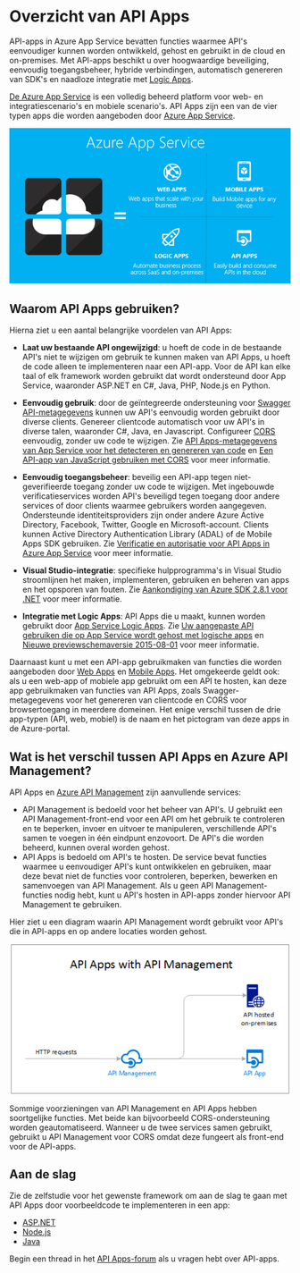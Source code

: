 <properties 
    pageTitle="Inleiding tot API Apps | Microsoft Azure" 
    description="Lees hoe Azure App Service u helpt bij het ontwikkelen, hosten en gebruiken van RESTful-API's." 
    services="app-service\api" 
    documentationCenter=".net" 
    authors="tdykstra" 
    manager="wpickett" 
    editor=""/>

<tags 
    ms.service="app-service-api" 
    ms.workload="web" 
    ms.tgt_pltfrm="na" 
    ms.devlang="na" 
    ms.topic="get-started-article" 
    ms.date="08/23/2016" 
    ms.author="rachelap"/>

# Overzicht van API Apps

API-apps in Azure App Service bevatten functies waarmee API's eenvoudiger kunnen worden ontwikkeld, gehost en gebruikt in de cloud en on-premises. Met API-apps beschikt u over hoogwaardige beveiliging, eenvoudig toegangsbeheer, hybride verbindingen, automatisch genereren van SDK's en naadloze integratie met [Logic Apps](../app-service-logic/app-service-logic-what-are-logic-apps.md).

[De Azure App Service](../app-service/app-service-value-prop-what-is.md) is een volledig beheerd platform voor web- en integratiescenario's en mobiele scenario's. API Apps zijn een van de vier typen apps die worden aangeboden door [Azure App Service](../app-service/app-service-value-prop-what-is.md).

![App-typen in Azure App Service](./media/app-service-api-apps-why-best-platform/appservicesuite.png)

## Waarom API Apps gebruiken?

Hierna ziet u een aantal belangrijke voordelen van API Apps:

- **Laat uw bestaande API ongewijzigd**: u hoeft de code in de bestaande API's niet te wijzigen om gebruik te kunnen maken van API Apps, u hoeft de code alleen te implementeren naar een API-app. Voor de API kan elke taal of elk framework worden gebruikt dat wordt ondersteund door App Service, waaronder ASP.NET en C#, Java, PHP, Node.js en Python.

- **Eenvoudig gebruik**: door de geïntegreerde ondersteuning voor [Swagger API-metagegevens](http://swagger.io/) kunnen uw API's eenvoudig worden gebruikt door diverse clients.  Genereer clientcode automatisch voor uw API's in diverse talen, waaronder C#, Java, en Javascript. Configureer [CORS](app-service-api-cors-consume-javascript.md) eenvoudig, zonder uw code te wijzigen. Zie [API Apps-metagegevens van App Service voor het detecteren en genereren van code](app-service-api-metadata.md) en [Een API-app van JavaScript gebruiken met CORS](app-service-api-cors-consume-javascript.md) voor meer informatie. 

- **Eenvoudig toegangsbeheer**: beveilig een API-app tegen niet-geverifieerde toegang zonder uw code te wijzigen. Met ingebouwde verificatieservices worden API's beveiligd tegen toegang door andere services of door clients waarmee gebruikers worden aangegeven. Ondersteunde identiteitsproviders zijn onder andere Azure Active Directory, Facebook, Twitter, Google en Microsoft-account. Clients kunnen Active Directory Authentication Library (ADAL) of de Mobile Apps SDK gebruiken. Zie [Verificatie en autorisatie voor API Apps in Azure App Service](app-service-api-authentication.md) voor meer informatie.

- **Visual Studio-integratie**: specifieke hulpprogramma's in Visual Studio stroomlijnen het maken, implementeren, gebruiken en beheren van apps en het opsporen van fouten. Zie [Aankondiging van Azure SDK 2.8.1 voor .NET](/blog/announcing-azure-sdk-2-8-1-for-net/) voor meer informatie.

- **Integratie met Logic Apps**: API Apps die u maakt, kunnen worden gebruikt door [App Service Logic Apps](../app-service-logic/app-service-logic-what-are-logic-apps.md).  Zie [Uw aangepaste API gebruiken die op App Service wordt gehost met logische apps](../app-service-logic/app-service-logic-custom-hosted-api.md) en [Nieuwe previewschemaversie 2015-08-01](../app-service-logic/app-service-logic-schema-2015-08-01.md) voor meer informatie.

Daarnaast kunt u met een API-app gebruikmaken van functies die worden aangeboden door [Web Apps](../app-service-web/app-service-web-overview.md) en [Mobile Apps](../app-service-mobile/app-service-mobile-value-prop.md). Het omgekeerde geldt ook: als u een web-app of mobiele app gebruikt om een API te hosten, kan deze app gebruikmaken van functies van API Apps, zoals Swagger-metagegevens voor het genereren van clientcode en CORS voor browsertoegang in meerdere domeinen. Het enige verschil tussen de drie app-typen (API, web, mobiel) is de naam en het pictogram van deze apps in de Azure-portal.

## Wat is het verschil tussen API Apps en Azure API Management?

API Apps en [Azure API Management](../api-management/api-management-key-concepts.md) zijn aanvullende services:

* API Management is bedoeld voor het beheer van API's. U gebruikt een API Management-front-end voor een API om het gebruik te controleren en te beperken, invoer en uitvoer te manipuleren, verschillende API's samen te voegen in één eindpunt enzovoort. De API's die worden beheerd, kunnen overal worden gehost.
* API Apps is bedoeld om API's te hosten. De service bevat functies waarmee u eenvoudiger API's kunt ontwikkelen en gebruiken, maar deze bevat niet de functies voor controleren, beperken, bewerken en samenvoegen van API Management. Als u geen API Management-functies nodig hebt, kunt u API's hosten in API-apps zonder hiervoor API Management te gebruiken.

Hier ziet u een diagram waarin API Management wordt gebruikt voor API's die in API-apps en op andere locaties worden gehost.

![Azure API Management en API Apps](./media/app-service-api-apps-why-best-platform/apia-apim.png)

Sommige voorzieningen van API Management en API Apps hebben soortgelijke functies.  Met beide kan bijvoorbeeld CORS-ondersteuning worden geautomatiseerd. Wanneer u de twee services samen gebruikt, gebruikt u API Management voor CORS omdat deze fungeert als front-end voor de API-apps. 

## Aan de slag

Zie de zelfstudie voor het gewenste framework om aan de slag te gaan met API Apps door voorbeeldcode te implementeren in een app:

* [ASP.NET](app-service-api-dotnet-get-started.md) 
* [Node.js](app-service-api-nodejs-api-app.md) 
* [Java](app-service-api-java-api-app.md) 

Begin een thread in het [API Apps-forum](https://social.msdn.microsoft.com/Forums/en-US/home?forum=AzureAPIApps) als u vragen hebt over API-apps. 



<!--HONumber=ago16_HO5-->


